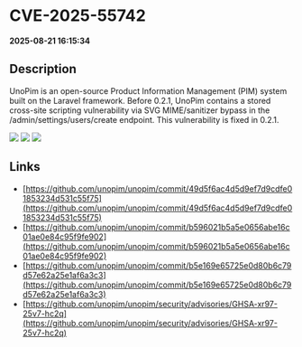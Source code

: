 # CVE-2025-55742

**2025-08-21 16:15:34**

## Description
UnoPim is an open-source Product Information Management (PIM) system built on the Laravel framework. Before 0.2.1, UnoPim contains a stored cross-site scripting vulnerability via SVG MIME/sanitizer bypass in the /admin/settings/users/create endpoint. This vulnerability is fixed in 0.2.1.

![](https://img.shields.io/static/v1?label=Score&message=8.0&color=red)
![](https://img.shields.io/static/v1?label=Severity&message=HIGH&color=red)
![](https://img.shields.io/static/v1?label=CWE&message=XSS&color=green)

## Links
- [https://github.com/unopim/unopim/commit/49d5f6ac4d5d9ef7d9cdfe01853234d531c55f75](https://github.com/unopim/unopim/commit/49d5f6ac4d5d9ef7d9cdfe01853234d531c55f75)
- [https://github.com/unopim/unopim/commit/b596021b5a5e0656abe16c01ae0e84c95f9fe902](https://github.com/unopim/unopim/commit/b596021b5a5e0656abe16c01ae0e84c95f9fe902)
- [https://github.com/unopim/unopim/commit/b5e169e65725e0d80b6c79d57e62a25e1af6a3c3](https://github.com/unopim/unopim/commit/b5e169e65725e0d80b6c79d57e62a25e1af6a3c3)
- [https://github.com/unopim/unopim/security/advisories/GHSA-xr97-25v7-hc2q](https://github.com/unopim/unopim/security/advisories/GHSA-xr97-25v7-hc2q)
